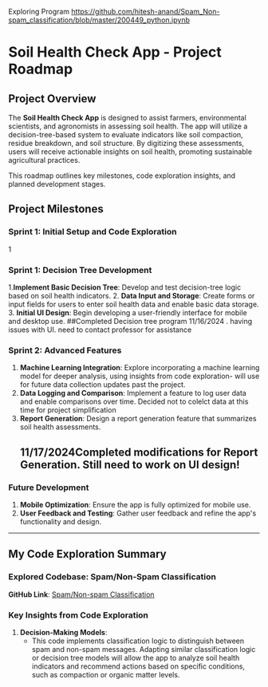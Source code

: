 Exploring Program https://github.com/hitesh-anand/Spam_Non-spam_classification/blob/master/200449_python.ipynb
# Soil Health Check App - Project Roadmap

## Project Overview
The **Soil Health Check App** is designed to assist farmers, environmental scientists, and agronomists in assessing soil health. The app will utilize a decision-tree-based system to evaluate indicators like soil compaction, residue breakdown, and soil structure. By digitizing these assessments, users will receive actionable insights on soil health, promoting sustainable agricultural practices.

This roadmap outlines key milestones, code exploration insights, and planned development stages.

## Project Milestones

### Sprint 1: Initial Setup and Code Exploration
1
### Sprint 1: Decision Tree Development
1.**Implement Basic Decision Tree**: Develop and test decision-tree logic based on soil health indicators.
2. **Data Input and Storage**: Create forms or input fields for users to enter soil health data and enable basic data storage.
3. **Initial UI Design**: Begin developing a user-friendly interface for mobile and desktop use.
##Completed Decision tree program 11/16/2024 . having issues with UI. need to contact professor for assistance
### Sprint 2: Advanced Features
1. **Machine Learning Integration**: Explore incorporating a machine learning model for deeper analysis, using insights from code exploration- will use for future data collection updates past the project.
2. **Data Logging and Comparison**: Implement a feature to log user data and enable comparisons over time. Decided not to colelct data at this time for project simplification
3. **Report Generation**: Design a report generation feature that summarizes soil health assessments.
   ## 11/17/2024Completed modifications for Report Generation. Still need to work on UI design! 

### Future Development
1. **Mobile Optimization**: Ensure the app is fully optimized for mobile use.
2. **User Feedback and Testing**: Gather user feedback and refine the app's functionality and design.

---

## My Code Exploration Summary

### Explored Codebase: Spam/Non-Spam Classification
**GitHub Link**: [Spam/Non-spam Classification](https://github.com/hitesh-anand/Spam_Non-spam_classification/blob/master/200449_python.ipynb)

### Key Insights from Code Exploration

1. **Decision-Making Models**:
   - This code implements classification logic to distinguish between spam and non-spam messages. Adapting similar classification logic or decision tree models will allow the app to analyze soil health indicators and recommend actions based on specific conditions, such as compaction or organic matter levels.


